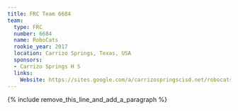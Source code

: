```yaml
---
title: FRC Team 6684
team:
  type: FRC
  number: 6684
  name: RoboCats
  rookie_year: 2017
  location: Carrizo Springs, Texas, USA
  sponsors:
  - Carrizo Springs H S
  links:
    Website: https://sites.google.com/a/carrizospringscisd.net/robocats/system/app/pages/sitemap/hierarchy
---
```


{% include remove_this_line_and_add_a_paragraph %}